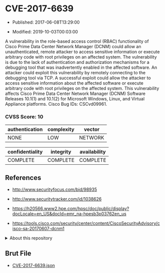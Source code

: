 # CVE-2017-6639

- Published: 2017-06-08T13:29:00

- Modified: 2019-10-03T00:03:00

A vulnerability in the role-based access control (RBAC) functionality of Cisco Prime Data Center Network Manager (DCNM) could allow an unauthenticated, remote attacker to access sensitive information or execute arbitrary code with root privileges on an affected system. The vulnerability is due to the lack of authentication and authorization mechanisms for a debugging tool that was inadvertently enabled in the affected software. An attacker could exploit this vulnerability by remotely connecting to the debugging tool via TCP. A successful exploit could allow the attacker to access sensitive information about the affected software or execute arbitrary code with root privileges on the affected system. This vulnerability affects Cisco Prime Data Center Network Manager (DCNM) Software Releases 10.1(1) and 10.1(2) for Microsoft Windows, Linux, and Virtual Appliance platforms. Cisco Bug IDs: CSCvd09961.

### CVSS Score: **10**

| authentication | complexity | vector |
| --- | --- | --- |
| NONE | LOW | NETWORK |

| confidentiality | integrity | availability |
| --- | --- | --- |
| COMPLETE | COMPLETE | COMPLETE |

## References

* http://www.securityfocus.com/bid/98935

* http://www.securitytracker.com/id/1038626

* https://h20566.www2.hpe.com/hpsc/doc/public/display?docLocale=en_US&docId=emr_na-hpesb3p03762en_us

* https://tools.cisco.com/security/center/content/CiscoSecurityAdvisory/cisco-sa-20170607-dcnm1

<details>
<summary>About this repository</summary> 

  This repository is part of the project [Live Hack CVE](https://github.com/Live-Hack-CVE). Main website can be found [www.live-hack.org](https://www.live-hack.org) 
  
  Made by [Sn0wAlice](https://github.com/Sn0wAlice) for the people that care about security and need to have a feed of the latest CVEs. Hope you enjoy it, don't forget to star the repo and follow me on [Twitter](https://twitter.com/Sn0wAlice) and [Github](https://github.com/Sn0wAlice). And that is my [personnal website](https://www.alice-snow.me/)

  - [Home Page](https://github.com/Live-Hack-CVE)
  - [Framework](https://github.com/Live-Hack-CVE/cve-framework)
  - [CVE database](https://github.com/Live-Hack-CVE/full_database)
  - [Changelog](https://github.com/Live-Hack-CVE/Changelog)
</details>

## Brut File

* [CVE-2017-6639.json](https://raw.githubusercontent.com/Live-Hack-CVE/full_database/main/cves/2017/CVE-2017-6639.json)

